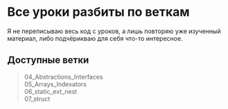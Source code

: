 # Все уроки разбиты по веткам

Я не переписываю весь код с уроков, а лишь повторяю уже изученный материал, либо подчёрикваю для себя что-то интересное.

## Доступные ветки

> 04_Abstractions_Interfaces <br />
> 05_Arrays_Indexators <br />
> 06_static_ext_nest <br />
> 07_struct <br />

